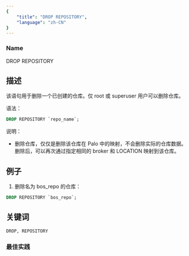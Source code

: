 ```yaml
---
{
    "title": "DROP REPOSITORY",
    "language": "zh-CN"
}
---
```


<!--
Licensed to the Apache Software Foundation (ASF) under one
or more contributor license agreements.  See the NOTICE file
distributed with this work for additional information
regarding copyright ownership.  The ASF licenses this file
to you under the Apache License, Version 2.0 (the
"License"); you may not use this file except in compliance
with the License.  You may obtain a copy of the License at

  http://www.apache.org/licenses/LICENSE-2.0

Unless required by applicable law or agreed to in writing,
software distributed under the License is distributed on an
"AS IS" BASIS, WITHOUT WARRANTIES OR CONDITIONS OF ANY
KIND, either express or implied.  See the License for the
specific language governing permissions and limitations
under the License.
-->



### Name

DROP  REPOSITORY

## 描述

该语句用于删除一个已创建的仓库。仅 root 或 superuser 用户可以删除仓库。

语法：

```sql
DROP REPOSITORY `repo_name`;
```

说明：

- 删除仓库，仅仅是删除该仓库在 Palo 中的映射，不会删除实际的仓库数据。删除后，可以再次通过指定相同的 broker 和 LOCATION 映射到该仓库。 

## 例子

1. 删除名为 bos_repo 的仓库：

```sql
DROP REPOSITORY `bos_repo`;
```

## 关键词

    DROP, REPOSITORY

### 最佳实践

